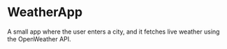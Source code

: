 # WeatherApp
A small app where the user enters a city, and it fetches live weather using the OpenWeather API.
